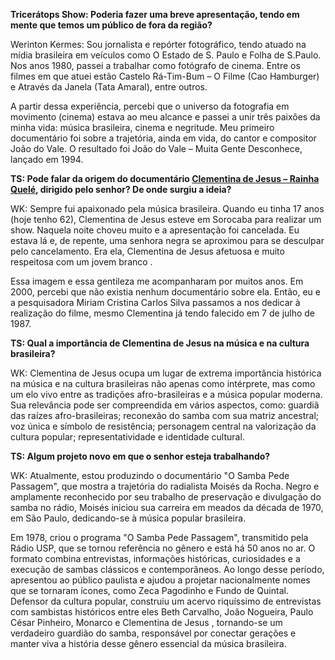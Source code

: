 **Tricerátops Show: Poderia fazer uma breve apresentação, tendo em mente que temos um público de fora da região?**

Werinton Kermes: Sou jornalista e repórter fotográfico, tendo atuado na mídia brasileira em veículos como O Estado de S. Paulo e Folha de S.Paulo. Nos anos 1980, passei a trabalhar como fotógrafo de cinema. Entre os filmes em que atuei estão Castelo Rá-Tim-Bum – O Filme (Cao Hamburger) e Através da Janela (Tata Amaral), entre outros.

A partir dessa experiência, percebi que o universo da fotografia em movimento (cinema) estava ao meu alcance e passei a unir três paixões da minha vida: música brasileira, cinema e negritude. Meu primeiro documentário foi sobre a trajetória, ainda em vida, do cantor e compositor João do Vale. O resultado foi João do Vale – Muita Gente Desconhece, lançado em 1994.

**TS: Pode falar da origem do documentário [Clementina de Jesus – Rainha Quelé](https://vimeo.com/channels/1555899/301702668), dirigido pelo senhor? De onde surgiu a ideia?**

WK: Sempre fui apaixonado pela música brasileira. Quando eu tinha 17 anos (hoje tenho 62), Clementina de Jesus esteve em Sorocaba para realizar um show. Naquela noite choveu muito e a apresentação foi cancelada. Eu estava lá e, de repente, uma senhora negra se aproximou para se desculpar pelo cancelamento. Era ela, Clementina de Jesus  afetuosa e muito respeitosa com um jovem branco .

Essa imagem e essa gentileza me acompanharam por muitos anos. Em 2000, percebi que não existia nenhum documentário sobre ela. Então, eu e a pesquisadora Miriam Cristina Carlos Silva passamos a nos dedicar à realização do filme, mesmo Clementina já tendo falecido em 7 de julho de 1987.

**TS: Qual a importância de Clementina de Jesus na música e na cultura brasileira?**

WK: Clementina de Jesus ocupa um lugar de extrema importância histórica na música e na cultura brasileiras  não apenas como intérprete, mas como um elo vivo entre as tradições afro-brasileiras e a música popular moderna. Sua relevância pode ser compreendida em vários aspectos, como: guardiã das raízes afro-brasileiras; reconexão do samba com sua matriz ancestral; voz única e símbolo de resistência; personagem central na valorização da cultura popular; representatividade e identidade cultural.

**TS: Algum projeto novo em que o senhor esteja trabalhando?**

WK: Atualmente, estou produzindo o documentário "O Samba Pede Passagem", que mostra a trajetória do radialista Moisés da Rocha. Negro e amplamente reconhecido por seu trabalho de preservação e divulgação do samba no rádio, Moisés iniciou sua carreira em meados da década de 1970, em São Paulo, dedicando-se à música popular brasileira.

Em 1978, criou o programa "O Samba Pede Passagem", transmitido pela Rádio USP, que se tornou referência no gênero e está há 50 anos no ar. O formato combina entrevistas, informações históricas, curiosidades e a execução de sambas clássicos e contemporâneos. Ao longo desse período, apresentou ao público paulista e ajudou a projetar nacionalmente nomes que se tornaram ícones, como Zeca Pagodinho e Fundo de Quintal.
Defensor da cultura popular, construiu um acervo riquíssimo de entrevistas com sambistas históricos entre eles Beth Carvalho, João Nogueira, Paulo César Pinheiro, Monarco e Clementina de Jesus , tornando-se um verdadeiro guardião do samba, responsável por conectar gerações e manter viva a história desse gênero essencial da música brasileira.
